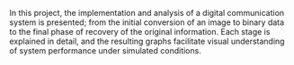  In this project, the implementation and analysis of a digital communication system is presented;
 from the initial conversion of an image to binary data to the final phase of recovery of the original information. 
 Each stage is explained in detail, and the resulting graphs facilitate visual understanding of system performance under simulated conditions. 
